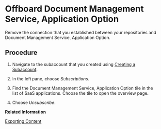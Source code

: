 <!-- loio8916cd59a63440c29041f3b936815baf -->

# Offboard Document Management Service, Application Option

Remove the connection that you established between your repositories and Document Management Service, Application Option.



## Procedure

1.  Navigate to the subaccount that you created using [Creating a Subaccount](../web-app-guide/creating-a-subaccount-53452a7.md).

2.  In the left pane, choose *Subscriptions*.

3.  Find the Document Management Service, Application Option tile in the list of SaaS applications. Choose the tile to open the overview page.

4.  Choose *Unsubscribe*.


**Related Information**  


[Exporting Content](exporting-content-1e89de4.md "Export the content of repositories created in the Document Management Service, Application Option.")

